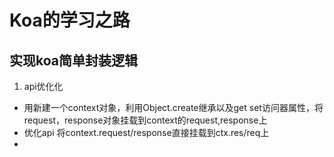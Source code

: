 # Koa的学习之路

## 实现koa简单封装逻辑
1. api优化化
- 用新建一个context对象，利用Object.create继承以及get set访问器属性，将request，response对象挂载到context的request,response上
- 优化api 将context.request/response直接挂载到ctx.res/req上
- 
